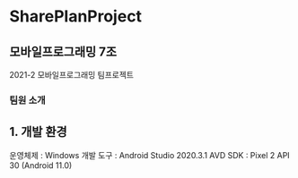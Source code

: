 # SharePlanProject

## 모바일프로그래밍 7조
2021-2 모바일프로그래밍 팀프로젝트

### 팀원 소개

## 1. 개발 환경

운영체제 : Windows
개발 도구 : Android Studio 2020.3.1
AVD SDK : Pixel 2 API 30 (Android 11.0)

